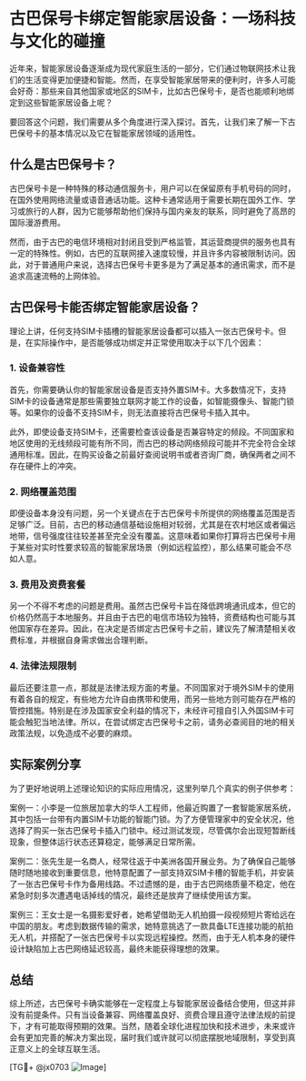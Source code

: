 # 古巴保号卡绑定智能家居设备：一场科技与文化的碰撞

近年来，智能家居设备逐渐成为现代家庭生活的一部分，它们通过物联网技术让我们的生活变得更加便捷和智能。然而，在享受智能家居带来的便利时，许多人可能会好奇：那些来自其他国家或地区的SIM卡，比如古巴保号卡，是否也能顺利地绑定到这些智能家居设备上呢？

要回答这个问题，我们需要从多个角度进行深入探讨。首先，让我们来了解一下古巴保号卡的基本情况以及它在智能家居领域的适用性。

## 什么是古巴保号卡？

古巴保号卡是一种特殊的移动通信服务卡，用户可以在保留原有手机号码的同时，在国外使用网络流量或语音通话功能。这种卡通常适用于需要长期在国外工作、学习或旅行的人群，因为它能够帮助他们保持与国内亲友的联系，同时避免了高昂的国际漫游费用。

然而，由于古巴的电信环境相对封闭且受到严格监管，其运营商提供的服务也具有一定的特殊性。例如，古巴的互联网接入速度较慢，并且许多内容被限制访问。因此，对于普通用户来说，选择古巴保号卡更多是为了满足基本的通讯需求，而不是追求高速流畅的上网体验。

## 古巴保号卡能否绑定智能家居设备？

理论上讲，任何支持SIM卡插槽的智能家居设备都可以插入一张古巴保号卡。但是，在实际操作中，是否能够成功绑定并正常使用取决于以下几个因素：

### 1. 设备兼容性

首先，你需要确认你的智能家居设备是否支持外置SIM卡。大多数情况下，支持SIM卡的设备通常是那些需要独立联网才能工作的设备，如智能摄像头、智能门锁等。如果你的设备不支持SIM卡，则无法直接将古巴保号卡插入其中。

此外，即使设备支持SIM卡，还需要检查该设备是否兼容特定的频段。不同国家和地区使用的无线频段可能有所不同，而古巴的移动网络频段可能并不完全符合全球通用标准。因此，在购买设备之前最好查阅说明书或者咨询厂商，确保两者之间不存在硬件上的冲突。

### 2. 网络覆盖范围

即便设备本身没有问题，另一个关键点在于古巴保号卡所提供的网络覆盖范围是否足够广泛。目前，古巴的移动通信基础设施相对较弱，尤其是在农村地区或者偏远地带，信号强度往往较差甚至完全没有覆盖。这意味着如果你打算将古巴保号卡用于某些对实时性要求较高的智能家居场景（例如远程监控），那么结果可能会不尽如人意。

### 3. 费用及资费套餐

另一个不得不考虑的问题是费用。虽然古巴保号卡旨在降低跨境通讯成本，但它的价格仍然高于本地服务。并且由于古巴的电信市场较为独特，资费结构也可能与其他国家存在差异。因此，在决定是否绑定古巴保号卡之前，建议先了解清楚相关收费标准，并根据自身需求做出合理判断。

### 4. 法律法规限制

最后还要注意一点，那就是法律法规方面的考量。不同国家对于境外SIM卡的使用有着各自的规定，有些地方允许自由携带和使用，而另一些地方则可能存在严格的管控措施。特别是在涉及国家安全利益的情况下，未经许可擅自引入外国SIM卡可能会触犯当地法律。所以，在尝试绑定古巴保号卡之前，请务必查阅目的地的相关政策法规，以免造成不必要的麻烦。

## 实际案例分享

为了更好地说明上述理论知识的实际应用情况，这里列举几个真实的例子供参考：

案例一：小李是一位旅居加拿大的华人工程师，他最近购置了一套智能家居系统，其中包括一台带有内置SIM卡功能的智能门锁。为了方便管理家中的安全状况，他选择了购买一张古巴保号卡插入门锁中。经过测试发现，尽管偶尔会出现短暂断线现象，但整体运行状态还算稳定，能够满足日常所需。

案例二：张先生是一名商人，经常往返于中美洲各国开展业务。为了确保自己能够随时随地接收到重要信息，他特意配置了一部支持双SIM卡槽的智能手机，并安装了一张古巴保号卡作为备用线路。不过遗憾的是，由于古巴网络质量不稳定，他在紧急时刻多次遭遇电话掉线的情况，最终还是放弃了继续使用该方案。

案例三：王女士是一名摄影爱好者，她希望借助无人机拍摄一段视频短片寄给远在中国的朋友。考虑到数据传输的需求，她特意挑选了一款具备LTE连接功能的航拍无人机，并搭配了一张古巴保号卡以实现远程操控。然而，由于无人机本身的硬件设计缺陷加上古巴网络延迟较高，最终未能获得理想的效果。

## 总结

综上所述，古巴保号卡确实能够在一定程度上与智能家居设备结合使用，但这并非没有前提条件。只有当设备兼容、网络覆盖良好、资费合理且遵守法律法规的前提下，才有可能取得预期的效果。当然，随着全球化进程加快和技术进步，未来或许会有更加完善的解决方案出现，届时我们或许就可以彻底摆脱地域限制，享受到真正意义上的全球互联生活。

[TG💪+ @jx0703 ![Image](https://github.com/user-attachments/assets/dbca1d08-cadb-493c-b0ec-ad6f7a83f270)]